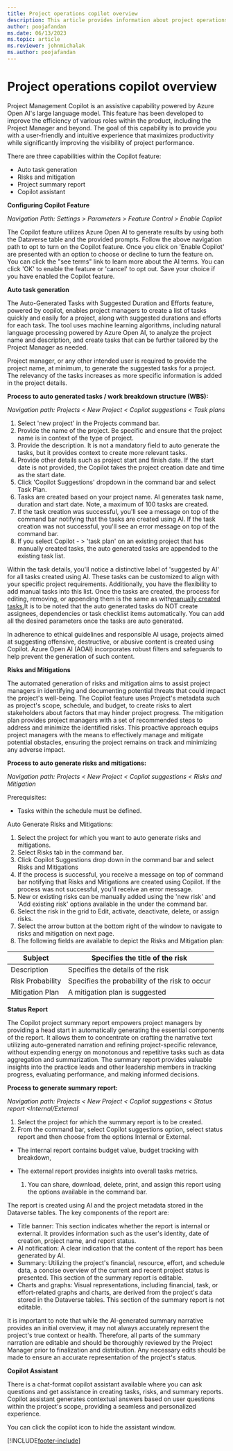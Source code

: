 ```yaml
---
title: Project operations copilot overview
description: This article provides information about project operations copilot features.
author: poojafandan
ms.date: 06/13/2023
ms.topic: article
ms.reviewer: johnmichalak
ms.author: poojafandan
---
```


# **Project operations copilot overview**

Project Management Copilot is an assistive capability powered by Azure Open AI's large language model. This feature has been developed to improve the efficiency of various roles within the product, including the Project Manager and beyond. The goal of this capability is to provide you with a user-friendly and intuitive experience that maximizes productivity while significantly improving the visibility of project performance.

There are three capabilities within the Copilot feature:

- Auto task generation
- Risks and mitigation
- Project summary report
- Copilot assistant

**Configuring Copilot Feature**

_Navigation Path: Settings \> Parameters \> Feature Control \> Enable Copilot_

The Copilot feature utilizes Azure Open AI to generate results by using both the Dataverse table and the provided prompts. Follow the above navigation path to opt to turn on the Copilot feature. Once you click on 'Enable Copilot' are presented with an option to choose or decline to turn the feature on. You can click the "see terms" link to learn more about the AI terms. You can click 'OK' to enable the feature or 'cancel' to opt out. Save your choice if you have enabled the Copilot feature.

**Auto task generation**

The Auto-Generated Tasks with Suggested Duration and Efforts feature, powered by copilot, enables project managers to create a list of tasks quickly and easily for a project, along with suggested durations and efforts for each task. The tool uses machine learning algorithms, including natural language processing powered by Azure Open AI, to analyze the project name and description, and create tasks that can be further tailored by the Project Manager as needed.

Project manager, or any other intended user is required to provide the project name, at minimum, to generate the suggested tasks for a project. The relevancy of the tasks increases as more specific information is added in the project details.

**Process to auto generated tasks / work breakdown structure (WBS):**

_Navigation path: Projects \< New Project \< Copilot suggestions \< Task plans_

  1. Select 'new project' in the Projects command bar.
  2. Provide the name of the project. Be specific and ensure that the project name is in context of the type of project.
  3. Provide the description. It is not a mandatory field to auto generate the tasks, but it provides context to create more relevant tasks.
  4. Provide other details such as project start and finish date. If the start date is not provided, the Copilot takes the project creation date and time as the start date.
  5. Click 'Copilot Suggestions' dropdown in the command bar and select Task Plan.
  6. Tasks are created based on your project name. AI generates task name, duration and start date. Note, a maximum of 100 tasks are created.
  7. If the task creation was successful, you'll see a message on top of the command bar notifying that the tasks are created using AI. If the task creation was not successful, you'll see an error message on top of the command bar.
  8. If you select Copilot - \> 'task plan' on an existing project that has manually created tasks, the auto generated tasks are appended to the existing task list.

Within the task details, you'll notice a distinctive label of 'suggested by AI' for all tasks created using AI. These tasks can be customized to align with your specific project requirements. Additionally, you have the flexibility to add manual tasks into this list. Once the tasks are created, the process for editing, removing, or appending them is the same as with[manually created tasks.](https://learn.microsoft.com/en-us/dynamics365/project-operations/project-management/create-wbs)It is to be noted that the auto generated tasks do NOT create assignees, dependencies or task checklist items automatically. You can add all the desired parameters once the tasks are auto generated.

In adherence to ethical guidelines and responsible AI usage, projects aimed at suggesting offensive, destructive, or abusive content is created using Copilot. Azure Open AI (AOAI) incorporates robust filters and safeguards to help prevent the generation of such content.

**Risks and Mitigations**

The automated generation of risks and mitigation aims to assist project managers in identifying and documenting potential threats that could impact the project's well-being. The Copilot feature uses Project's metadata such as project's scope, schedule, and budget, to create risks to alert stakeholders about factors that may hinder project progress. The mitigation plan provides project managers with a set of recommended steps to address and minimize the identified risks. This proactive approach equips project managers with the means to effectively manage and mitigate potential obstacles, ensuring the project remains on track and minimizing any adverse impact.

**Process to auto generate risks and mitigations:**

_Navigation path: Projects \< New Project \< Copilot suggestions \< Risks and Mitigation_

Prerequisites:

- Tasks within the schedule must be defined.

Auto Generate Risks and Mitigations:

1. Select the project for which you want to auto generate risks and mitigations.
2. Select Risks tab in the command bar.
3. Click Copilot Suggestions drop down in the command bar and select Risks and Mitigations
4. If the process is successful, you receive a message on top of command bar notifying that Risks and Mitigations are created using Copilot. If the process was not successful, you'll receive an error message.
5. New or existing risks can be manually added using the 'new risk' and 'Add existing risk' options available in the under the command bar.
6. Select the risk in the grid to Edit, activate, deactivate, delete, or assign risks.
7. Select the arrow button at the bottom right of the window to navigate to risks and mitigation on next page.
8. The following fields are available to depict the Risks and Mitigation plan:

| Subject | Specifies the title of the risk |
| --- | --- |
| Description  | Specifies the details of the risk |
| Risk Probability  | Specifies the probability of the risk to occur |
| Mitigation Plan | A mitigation plan is suggested |

**Status Report**

The Copilot project summary report empowers project managers by providing a head start in automatically generating the essential components of the report. It allows them to concentrate on crafting the narrative text utilizing auto-generated narration and refining project-specific relevance, without expending energy on monotonous and repetitive tasks such as data aggregation and summarization. The summary report provides valuable insights into the practice leads and other leadership members in tracking progress, evaluating performance, and making informed decisions.

**Process to generate summary report:**

_Navigation path: Projects \< New Project \< Copilot suggestions \< Status report \<Internal/External_

  1. Select the project for which the summary report is to be created.
  2. From the command bar, select Copilot suggestions option, select status report and then choose from the options Internal or External.

- The internal report contains budget value, budget tracking with breakdown,
- The external report provides insights into overall tasks metrics.

  1. You can share, download, delete, print, and assign this report using the options available in the command bar.

The report is created using AI and the project metadata stored in the Dataverse tables. The key components of the report are:

- Title banner: This section indicates whether the report is internal or external. It provides information such as the user's identity, date of creation, project name, and report status.
- AI notification: A clear indication that the content of the report has been generated by AI.
- Summary: Utilizing the project's financial, resource, effort, and schedule data, a concise overview of the current and recent project status is presented. This section of the summary report is editable.
- Charts and graphs: Visual representations, including financial, task, or effort-related graphs and charts, are derived from the project's data stored in the Dataverse tables. This section of the summary report is not editable.

It is important to note that while the AI-generated summary narrative provides an initial overview, it may not always accurately represent the project's true context or health. Therefore, all parts of the summary narration are editable and should be thoroughly reviewed by the Project Manager prior to finalization and distribution. Any necessary edits should be made to ensure an accurate representation of the project's status.

**Copilot Assistant**

There is a chat-format copilot assistant available where you can ask questions and get assistance in creating tasks, risks, and summary reports. Copilot assistant generates contextual answers based on user questions within the project's scope, providing a seamless and personalized experience.

You can click the copilot icon to hide the assistant window.

[!INCLUDE[footer-include](../includes/footer-banner.md)]
